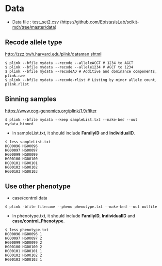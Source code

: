 # Data

- Data file : [test_set2.csv](data/test_set2.csv) (<https://github.com/EpistasisLab/scikit-mdr/tree/master/data>)

## Recode allele type
<http://zzz.bwh.harvard.edu/plink/dataman.shtml>
```
$ plink --bfile mydata --recode --alleleACGT # 1234 to AGCT
$ plink --bfile mydata --recode --allele1234 # AGCT to 1234
$ plink --bfile mydata --recodeAD # Additive and dominance components, plink.raw
$ plink --bfile mydata --recode-rlist # Listing by minor allele count, plink.rlist
```

## Binning samples
<https://www.cog-genomics.org/plink/1.9/filter>
```
$ plink --bfile mydata --keep sampleList.txt --make-bed --out mydata_binned
```
- In sampleList.txt, it should include **FamilyID** and **IndividualID**.
```
$ less sampleList.txt
HG00096	HG00096
HG00097	HG00097
HG00099	HG00099
HG00100	HG00100
HG00101	HG00101
HG00102	HG00102
HG00103	HG00103
```

## Use other phenotype
- case/control data
```
$ plink -bfile filename --pheno phenotype.txt --make-bed --out outfile
```
- In phenotype.txt, it should include **FamilyID**, **IndividualID** and **case/control_Phenotype**.
```
$ less phenotype.txt
HG00096	HG00096	1
HG00097	HG00097	2
HG00099	HG00099	2
HG00100	HG00100	2
HG00101	HG00101	1
HG00102	HG00102	2
HG00103	HG00103	1
```
